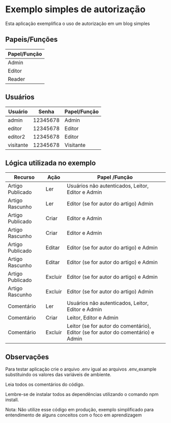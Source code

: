 # Exemplo simples de autorização

Esta aplicação exemplifica o uso de autorização em um blog simples

## Papeis/Funções

| Papel/Função  |
|---------------|
| Admin         |
| Editor        |
| Reader        |

## Usuários

| Usuário  | Senha    | Papel/Função |
|----------|----------|--------------|
| admin    | 12345678 | Admin        |
| editor   | 12345678 | Editor       |
| editor2  | 12345678 | Editor       |
| visitante| 12345678 | Visitante    |

## Lógica utilizada no exemplo

| Recurso          | Ação    |	Papel /Função                                                                        |
|------------------|---------|---------------------------------------------------------------------------------------|
| Artigo Publicado | Ler	 | Usuários não autenticados, Leitor, Editor e Admin                                     |
| Artigo Rascunho  | Ler	 | Editor (se for autor do artigo) Admin                                                 |
| Artigo Publicado | Criar	 | Editor e Admin                                                                        |
| Artigo Rascunho  | Criar	 | Editor e Admin                                                                        |
| Artigo Publicado | Editar	 | Editor (se for autor do artigo) e Admin                                               |
| Artigo Rascunho  | Editar	 | Editor (se for autor do artigo) e Admin                                               |
| Artigo Publicado | Excluir | Editor (se for autor do artigo) e Admin                                               | 
| Artigo Rascunho  | Excluir | Editor (se for autor do artigo) Admin                                                 |
| Comentário       | Ler	 | Usuários não autenticados, Leitor, Editor e Admin                                     |
| Comentário       | Criar   | Leitor, Editor e Admin                                                                |
| Comentário       | Excluir | Leitor (se for autor do comentário), Editor (se for autor do comentário) e Admin      |


## Observações

Para testar aplicação crie o arquivo .env igual ao arquivos .env_example substituindo os valores das variáveis de ambiente.

Leia todos os comentários do código.

Lembre-se de instalar todos as dependências utilizando o comando npm install.

Nota: Não utilize esse código em produção, exemplo simplificado para entendimento de alguns conceitos com o foco em aprendizagem